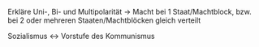 Erkläre Uni-, Bi- und Multipolarität -> Macht bei 1 Staat/Machtblock, bzw. bei 2 oder mehreren Staaten/Machtblöcken gleich verteilt
<!--SR:!2024-10-01,67,310-->
	
Sozialismus <-> Vorstufe des Kommunismus
<!--SR:!2024-09-26,63,310!2024-07-27,16,294-->
